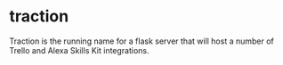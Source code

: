 # traction
Traction is the running name for a flask server that will host a number of
Trello and Alexa Skills Kit integrations.
